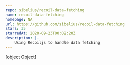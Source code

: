 ```yaml
---
repo: sibelius/recoil-data-fetching
name: recoil-data-fetching
homepage: NA
url: https://github.com/sibelius/recoil-data-fetching
stars: 35
starredAt: 2020-09-23T00:02:20Z
description: |-
    Using Recoiljs to handle data fetching
---
```


[object Object]
